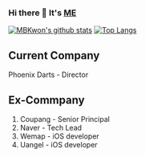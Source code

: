### Hi there 👋 It's [ME](http://kr.linkedin.com/in/mbkwon)

[![MBKwon's github stats](https://github-readme-stats.vercel.app/api?username=MBKwon&count_private=true&show_icons=true&theme=react)](https://github.com/anuraghazra/github-readme-stats)
[![Top Langs](https://github-readme-stats.vercel.app/api/top-langs/?username=MBKwon&layout=compact&theme=react)](https://github.com/anuraghazra/github-readme-stats)

## Current Company
Phoenix Darts - Director

## Ex-Commpany
1. Coupang - Senior Principal
2. Naver - Tech Lead
3. Wemap - iOS developer
4. Uangel - iOS developer

<!--
**MBKwon/MBKwon** is a ✨ _special_ ✨ repository because its `README.md` (this file) appears on your GitHub profile.

Here are some ideas to get you started:

- 🔭 I’m currently working on ...
- 🌱 I’m currently learning ...
- 👯 I’m looking to collaborate on ...
- 🤔 I’m looking for help with ...
- 💬 Ask me about ...
- 📫 How to reach me: ...
- 😄 Pronouns: ...
- ⚡ Fun fact: ...
-->
